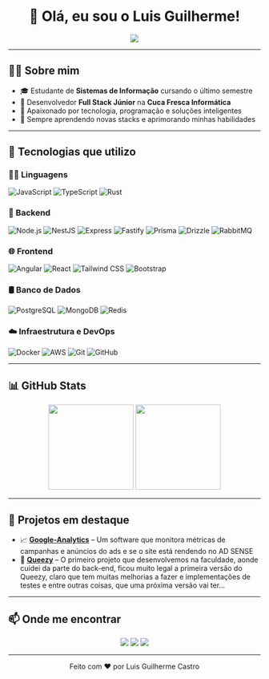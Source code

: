 <h1 align="center">👋 Olá, eu sou o Luis Guilherme!</h1>
<p align="center">
  <img src="https://readme-typing-svg.herokuapp.com/?color=16C79A&size=22&center=true&vCenter=true&lines=Desenvolvedor+Full+Stack;Amante+de+tecnologia;Focado+em+resultados" />
</p>

---

## 👨‍💻 Sobre mim

- 🎓 Estudante de **Sistemas de Informação** cursando o último semestre
- 💼 Desenvolvedor **Full Stack Júnior** na **Cuca Fresca Informática**
- 🚀 Apaixonado por tecnologia, programação e soluções inteligentes
- 🧠 Sempre aprendendo novas stacks e aprimorando minhas habilidades

---

## 🚀 Tecnologias que utilizo

### 👨‍💻 Linguagens
![JavaScript](https://img.shields.io/badge/-JavaScript-F7DF1E?style=flat&logo=javascript&logoColor=black)
![TypeScript](https://img.shields.io/badge/-TypeScript-3178C6?style=flat&logo=typescript&logoColor=white)
![Rust](https://img.shields.io/badge/-Rust-000000?style=flat&logo=rust)

### 🔧 Backend
![Node.js](https://img.shields.io/badge/-Node.js-333333?style=flat&logo=node.js)
![NestJS](https://img.shields.io/badge/-NestJS-E0234E?style=flat&logo=nestjs)
![Express](https://img.shields.io/badge/-Express-000000?style=flat&logo=express)
![Fastify](https://img.shields.io/badge/-Fastify-000000?style=flat&logo=fastify)
![Prisma](https://img.shields.io/badge/-Prisma-2D3748?style=flat&logo=prisma)
![Drizzle](https://img.shields.io/badge/-Drizzle-000000?style=flat&logo=drizzle)
![RabbitMQ](https://img.shields.io/badge/-RabbitMQ-FF6600?style=flat&logo=rabbitmq&logoColor=black)

### 🌐 Frontend
![Angular](https://img.shields.io/badge/-Angular-DD0031?style=flat&logo=angular)
![React](https://img.shields.io/badge/-React-61DAFB?style=flat&logo=react&logoColor=black)
![Tailwind CSS](https://img.shields.io/badge/-Tailwind-38B2AC?style=flat&logo=tailwind-css)
![Bootstrap](https://img.shields.io/badge/-Bootstrap-563D7C?style=flat&logo=bootstrap)

### 🛢️ Banco de Dados
![PostgreSQL](https://img.shields.io/badge/-PostgreSQL-336791?style=flat&logo=postgresql)
![MongoDB](https://img.shields.io/badge/-MongoDB-47A248?style=flat&logo=mongodb&logoColor=black)
![Redis](https://img.shields.io/badge/-Redis-DC382D?style=flat&logo=redis)

### ☁️ Infraestrutura e DevOps
![Docker](https://img.shields.io/badge/-Docker-2496ED?style=flat&logo=docker&logoColor=black)
![AWS](https://img.shields.io/badge/-AWS-232F3E?style=flat&logo=amazon-aws&logoColor=white)
![Git](https://img.shields.io/badge/-Git-F05032?style=flat&logo=git&logoColor=white)
![GitHub](https://img.shields.io/badge/-GitHub-181717?style=flat&logo=github&logoColor=white)

---

## 📊 GitHub Stats

<p align="center">
  <img height="170em" src="https://github-readme-stats.vercel.app/api?username=luisguilherme1996&show_icons=true&theme=radical&count_private=true" />
  <img height="170em" src="https://github-readme-stats.vercel.app/api/top-langs/?username=luisguilherme1996&layout=compact&theme=radical" />
</p>

---

## 📂 Projetos em destaque

<!-- Adicione seus projetos principais com uma breve descrição -->
- 📈 [**Google-Analytics**](https://github.com/luisguilherme1996/google-analytics ) – Um software que monitora métricas de campanhas e anúncios do ads e se o site está rendendo no AD SENSE
- 🧠 [**Queezy**](https://github.com/A-Serious-Group/quiz-api) – O primeiro projeto que desenvolvemos na faculdade, aonde cuidei da parte do back-end, ficou muito legal a primeira versão do Queezy, claro que tem muitas melhorias a fazer e implementações de testes e entre outras coisas, que uma próxima versão vai ter...

---

## 📫 Onde me encontrar

<div align="center">
  <a href="https://linkedin.com/in/luis-guilherme-castro" target="_blank"><img src="https://img.shields.io/badge/-LinkedIn-0A66C2?style=for-the-badge&logo=linkedin&logoColor=white" /></a>
  <a href="mailto:guih.castro96@gmail.com"><img src="https://img.shields.io/badge/-Email-D14836?style=for-the-badge&logo=gmail&logoColor=white" /></a>
  <a href="https://www.instagram.com/luisguilherme1996/"><img src="https://img.shields.io/badge/-Instagram-E4405F?style=for-the-badge&logo=instagram&logoColor=white" /></a>
  <!-- Adicione outras redes se quiser -->
</div>

---

<p align="center">Feito com ❤️ por Luis Guilherme Castro</p>
